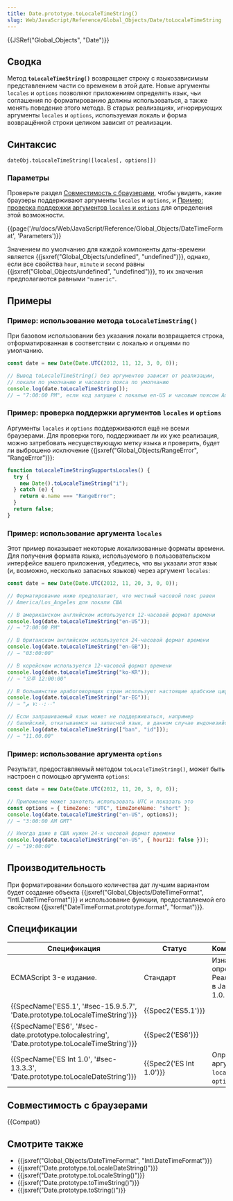 ```yaml
---
title: Date.prototype.toLocaleTimeString()
slug: Web/JavaScript/Reference/Global_Objects/Date/toLocaleTimeString
---
```


{{JSRef("Global_Objects", "Date")}}

## Сводка

Метод **`toLocaleTimeString()`** возвращает строку с языкозависимым представлением части со временем в этой дате. Новые аргументы `locales` и `options` позволяют приложениям определять язык, чьи соглашения по форматированию должны использоваться, а также менять поведение этого метода. В старых реализациях, игнорирующих аргументы `locales` и `options`, используемая локаль и форма возвращённой строки целиком зависит от реализации.

## Синтаксис

```
dateObj.toLocaleTimeString([locales[, options]])
```

### Параметры

Проверьте раздел [Совместимость с браузерами](#Browser_compatibility), чтобы увидеть, какие браузеры поддерживают аргументы `locales` и `options`, и [Пример: проверка поддержки аргументов `locales` и `options`](#Example:_Checking_for_support_for_locales_and_options_arguments) для определения этой возможности.

{{page('/ru/docs/Web/JavaScript/Reference/Global_Objects/DateTimeFormat', 'Parameters')}}

Значением по умолчанию для каждой компоненты даты-времени является {{jsxref("Global_Objects/undefined", "undefined")}}, однако, если все свойства `hour`, `minute` и `second` равны {{jsxref("Global_Objects/undefined", "undefined")}}, то их значения предполагаются равными `"numeric"`.

## Примеры

### Пример: использование метода `toLocaleTimeString()`

При базовом использовании без указания локали возвращается строка, отформатированная в соответствии с локалью и опциями по умолчанию.

```js
const date = new Date(Date.UTC(2012, 11, 12, 3, 0, 0));

// Вывод toLocaleTimeString() без аргументов зависит от реализации,
// локали по умолчанию и часового пояса по умолчанию
console.log(date.toLocaleTimeString());
// → "7:00:00 PM", если код запущен с локалью en-US и часовым поясом America/Los_Angeles
```

### Пример: проверка поддержки аргументов `locales` и `options`

Аргументы `locales` и `options` поддерживаются ещё не всеми браузерами. Для проверки того, поддерживает ли их уже реализация, можно затребовать несуществующую метку языка и проверить, будет ли выброшено исключение {{jsxref("Global_Objects/RangeError", "RangeError")}}:

```js
function toLocaleTimeStringSupportsLocales() {
  try {
    new Date().toLocaleTimeString("i");
  } catch (e) {
    return e.name === "RangeError";
  }
  return false;
}
```

### Пример: использование аргумента `locales`

Этот пример показывает некоторые локализованные форматы времени. Для получения формата языка, используемого в пользовательском интерфейсе вашего приложения, убедитесь, что вы указали этот язык (и, возможно, несколько запасных языков) через аргумент `locales`:

```js
const date = new Date(Date.UTC(2012, 11, 20, 3, 0, 0));

// Форматирование ниже предполагает, что местный часовой пояс равен
// America/Los_Angeles для локали США

// В американском английском используется 12-часовой формат времени
console.log(date.toLocaleTimeString("en-US"));
// → "7:00:00 PM"

// В британском английском используется 24-часовой формат времени
console.log(date.toLocaleTimeString("en-GB"));
// → "03:00:00"

// В корейском используется 12-часовой формат времени
console.log(date.toLocaleTimeString("ko-KR"));
// → "오후 12:00:00"

// В большинстве арабоговорящих стран используют настоящие арабские цифры
console.log(date.toLocaleTimeString("ar-EG"));
// → "٧:٠٠:٠٠ م"

// Если запрашиваемый язык может не поддерживаться, например
// балийский, откатываемся на запасной язык, в данном случае индонезийский
console.log(date.toLocaleTimeString(["ban", "id"]));
// → "11.00.00"
```

### Пример: использование аргумента `options`

Результат, предоставляемый методом `toLocaleTimeString()`, может быть настроен с помощью аргумента `options`:

```js
const date = new Date(Date.UTC(2012, 11, 20, 3, 0, 0));

// Приложение может захотеть использовать UTC и показать это
const options = { timeZone: "UTC", timeZoneName: "short" };
console.log(date.toLocaleTimeString("en-US", options));
// → "3:00:00 AM GMT"

// Иногда даже в США нужен 24-х часовой формат времени
console.log(date.toLocaleTimeString("en-US", { hour12: false }));
// → "19:00:00"
```

## Производительность

При форматировании большого количества дат лучшим вариантом будет создание объекта {{jsxref("Global_Objects/DateTimeFormat", "Intl.DateTimeFormat")}} и использование функции, предоставляемой его свойством {{jsxref("DateTimeFormat.prototype.format", "format")}}.

## Спецификации

| Спецификация                                                                                   | Статус                  | Комментарии                                            |
| ---------------------------------------------------------------------------------------------- | ----------------------- | ------------------------------------------------------ |
| ECMAScript 3-е издание.                                                                        | Стандарт                | Изначальное определение. Реализована в JavaScript 1.0. |
| {{SpecName('ES5.1', '#sec-15.9.5.7', 'Date.prototype.toLocaleTimeString')}}                    | {{Spec2('ES5.1')}}      |                                                        |
| {{SpecName('ES6', '#sec-date.prototype.tolocalestring', 'Date.prototype.toLocaleTimeString')}} | {{Spec2('ES6')}}        |                                                        |
| {{SpecName('ES Int 1.0', '#sec-13.3.3', 'Date.prototype.toLocaleDateString')}}                 | {{Spec2('ES Int 1.0')}} | Определяет аргументы `locales` и `options`.            |

## Совместимость с браузерами

{{Compat}}

## Смотрите также

- {{jsxref("Global_Objects/DateTimeFormat", "Intl.DateTimeFormat")}}
- {{jsxref("Date.prototype.toLocaleDateString()")}}
- {{jsxref("Date.prototype.toLocaleString()")}}
- {{jsxref("Date.prototype.toTimeString()")}}
- {{jsxref("Date.prototype.toString()")}}
